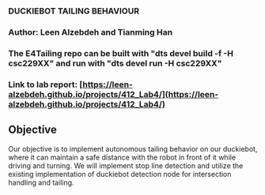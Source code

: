 ### DUCKIEBOT TAILING BEHAVIOUR

### Author: Leen Alzebdeh and Tianming Han

### The E4Tailing repo can be built with "dts devel build -f -H csc229XX" and run with "dts devel run -H csc229XX"

### Link to lab report: [https://leen-alzebdeh.github.io/projects/412_Lab4/](https://leen-alzebdeh.github.io/projects/412_Lab4/)

## Objective

Our objective is to implement autonomous tailing behavior on our duckiebot, where it can maintain a safe distance with the robot in front of it while driving and turning. We will implement stop line detection and utilize the existing implementation of duckiebot detection node for intersection handling and tailing.
